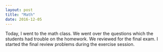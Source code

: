 ```yaml
---
layout: post
title: "Math"
date: 2016-12-05
---
```


Today, I went to the math class. We went over the questions which the students had trouble on the homework. We reviewed for the final exam. I started the final review problems during the exercise session.
